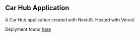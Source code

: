 ## Car Hub Application

A Car Hub application created with NextJS. Hosted with Vercel.

Deplyment found [here](https://car-showcase-nu-blue.vercel.app/)
